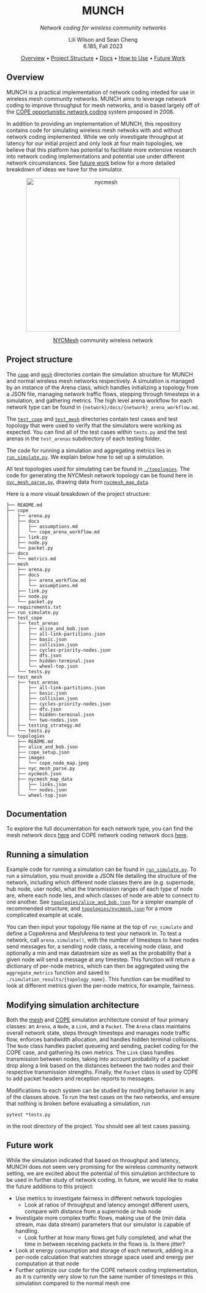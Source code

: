 <div align="center">

  <h1 align="center">MUNCH</h1>
    <p align="center"><i>Network coding for wireless community networks</i></p>
  <p align="center">
Lili Wilson and Sean Cheng    <br />
    6.185, Fall 2023
    <br />
  </p>

  
[Overview](https://github.com/liliwilson/munch-mesh-networking?tab=readme-ov-file#overview)
•
[Project Structure](https://github.com/liliwilson/munch-mesh-networking?tab=readme-ov-file#project-structure) 
•
[Docs](https://github.com/liliwilson/munch-mesh-networking?tab=readme-ov-file#documentation) 
•
[How to Use](https://github.com/liliwilson/munch-mesh-networking?tab=readme-ov-file#running-a-simulation) 
•
[Future Work](https://github.com/liliwilson/munch-mesh-networking?tab=readme-ov-file#future-work)

</div>



## Overview
MUNCH is a practical implementation of network coding inteded for use in wireless mesh community networks. MUNCH aims to leverage network coding to improve throughput for mesh networks, and is based largely off of the [COPE opportunistic network coding](http://nms.csail.mit.edu/~sachin/papers/copesc.pdf) system proposed in 2006. 

In addition to providing an implementation of MUNCH, this repository contains code for simulating wireless mesh netwoks with and without network coding implemented. While we only investigate throughput at latency for our initial project and only look at four main topologies, we believe that this platform has potential to facilitate more extensive research into network coding implementations and potential use under different network circumstances. See [future work](https://github.com/liliwilson/munch-mesh-networking?tab=readme-ov-file#future-work) below for a more detailed breakdown of ideas we have for the simulator. 

<p align='center'>

<img width="400" alt="nycmesh" src="https://github.com/liliwilson/munch-mesh-networking/assets/56806227/d515b2de-b4cd-4f0a-80d9-b4f4eb1089b6">

</p>

<p align='center'> <a href="https://www.nycmesh.net">NYCMesh</a> community wireless network </p>


## Project structure
The [`cope`](./cope) and [`mesh`](./mesh) directories contain the simulation structure for MUNCH and normal wireless mesh networks respectively. A simulation is managed by an instance of the Arena class, which handles initializing a topology from a JSON file, managing network traffic flows, stepping through timesteps in a simulation, and gathering metrics. The high level arena workflow for each network type can be found in `{network}/docs/{network}_arena_workflow.md`. 

The [`test_cope`](./test_cope) and [`test_mesh`](./test_mesh) directories contain test cases and test topology that were used to verify that the simulators were working as expected. You can find all of the test cases within `tests.py` and the test arenas in the `test_arenas` subdirectory of each testing folder.

The code for running a simulation and aggregating metrics lies in [`run_simulate.py`](./run_simulate.py). We explain below how to set up a simulation. 

All test topologies used for simulating can be found in [`./topologies`](./topologies). The code for generating the NYCMesh network topology can be found here in [`nyc_mesh_parse.py`](./topologies/nyc_mesh_parse.py), drawing data from [`nycmesh_map_data`](./topologies/nycmesh_map_data/). 


Here is a more visual breakdown of the project structure:
```
├── README.md
├── cope
│   ├── arena.py
│   ├── docs
│   │   ├── assumptions.md
│   │   └── cope_arena_workflow.md
│   ├── link.py
│   ├── node.py
│   └── packet.py
├── docs
│   └── metrics.md
├── mesh
│   ├── arena.py
│   ├── docs
│   │   ├── arena_workflow.md
│   │   └── assumptions.md
│   ├── link.py
│   ├── node.py
│   └── packet.py
├── requirements.txt
├── run_simulate.py
├── test_cope
│   ├── test_arenas
│   │   ├── alice_and_bob.json
│   │   ├── all-link-partitions.json
│   │   ├── basic.json
│   │   ├── collision.json
│   │   ├── cycles-priority-nodes.json
│   │   ├── dfs.json
│   │   ├── hidden-terminal.json
│   │   └── wheel-top.json
│   └── tests.py
├── test_mesh
│   ├── test_arenas
│   │   ├── all-link-partitions.json
│   │   ├── basic.json
│   │   ├── collision.json
│   │   ├── cycles-priority-nodes.json
│   │   ├── dfs.json
│   │   ├── hidden-terminal.json
│   │   └── two-nodes.json
│   ├── testing_strategy.md
│   └── tests.py
└── topologies
    ├── README.md
    ├── alice_and_bob.json
    ├── cope_setup.json
    ├── images
    │   └── cope_node_map.jpeg
    ├── nyc_mesh_parse.py
    ├── nycmesh.json
    ├── nycmesh_map_data
    │   ├── links.json
    │   └── nodes.json
    └── wheel-top.json
```

## Documentation
To explore the full documentation for each network type, you can find the mesh network docs [here](https://liliwilson.github.io/munch-mesh-networking/html/mesh) and COPE network coding network docs [here](https://liliwilson.github.io/munch-mesh-networking/html/cope).

## Running a simulation
Example code for running a simulation can be found in [`run_simulate.py`](./run_simulate.py). To run a simulation, you must provide a JSON file detailing the structure of the network, including which different node classes there are (e.g. supernode, hub node, user node), what the transmission ranges of each type of node are, where each node lies, and which classes of node are able to connect to one another. See [`topologies/alice_and_bob.json`](topologies/alice_and_bob.json) for a simpler example of recommended structure, and [`topologies/nycmesh.json`](topologies/nycmesh.json) for a more complicated example at scale. 

You can then input your topology file name at the top of `run_simulate` and define a CopeArena and MeshArena to test your network in. To test a network, call `arena.simulate()`, with the number of timesteps to have nodes send messages for, a sending node class, a receiving node class, and optionally a min and max datastream size as well as the probability that a given node will send a message at any timestep. This function will return a dictionary of per-node metrics, which can then be aggregated using the `aggregate_metrics` function and saved to `./simulation_results/{topology_name}`. This function can be modified to look at different metrics given the per-node metrics, for example, fairness. 

## Modifying simulation architecture
Both the [mesh](https://liliwilson.github.io/munch-mesh-networking/html/mesh) and [COPE](https://liliwilson.github.io/munch-mesh-networking/html/cope) simulation architecture consist of four primary classes: an `Arena`, a `Node`, a `Link`, and a `Packet`. The `Arena` class maintains overall network state, steps through timesteps and manages node traffic flow, enforces bandwidth allocation, and handles hidden terminal collisions. The `Node` class handles packet queueing and sending, packet coding for the COPE case, and gathering its own metrics. The `Link` class handles transmission between nodes, taking into account probability of a packet drop along a link based on the distances between the two nodes and their respective transmission strengths. Finally, the `Packet` class is used by COPE to add packet headers and reception reports to messages.

Modifications to each system can be studied by modifying behavior in any of the classes above. To run the test cases on the two networks, and ensure that nothing is broken before evaluating a simulation, run 
```
pytest *tests.py
``` 
in the root directory of the project. You should see all test cases passing. 

## Future work
While the simulation indicated that based on throughput and latency, MUNCH does not seem very promising for the wireless community network setting, we are excited about the potential of this simulation architecture to be used in further study of network coding. In future, we would like to make the future additions to this project:

* Use metrics to investigate fairness in different network topologies
    * Look at ratios of throughput and latency amongst different users, compare with distance from a supernode or hub node
* Investigate more complex traffic flows, making use of the (min data stream, max data stream) parameters that our simulator is capable of handling.
    * Look further at how many flows get fully completed, and what the time in between receiving packets in the flows is. Is there jitter?
* Look at energy consumption and storage of each network, adding in a per-node calculation that watches storage space used and energy per computation at that node
* Further optimize our code for the COPE network coding implementation, as it is currently very slow to run the same number of timesteps in this simulation compared to the normal mesh one
